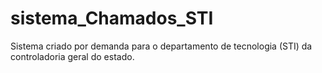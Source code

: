 # sistema_Chamados_STI
Sistema criado por demanda para o departamento de tecnologia (STI) da controladoria geral do estado.
